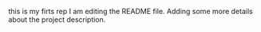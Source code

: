 this is my firts rep
I am editing the README file. Adding some more details about the project description.
